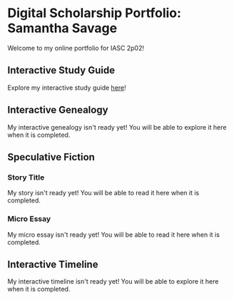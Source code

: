 # Digital Scholarship Portfolio: Samantha Savage 

Welcome to my online portfolio for IASC 2p02! 

## Interactive Study Guide 

Explore my interactive study guide [here](2p02-Interactive-Study-Guide-V2.html)! 

## Interactive Genealogy 

My interactive genealogy isn't ready yet! You will be able to explore it here when it is completed. 

## Speculative Fiction 

### Story Title 

My story isn't ready yet! You will be able to read it here when it is completed. 

### Micro Essay 

My micro essay isn't ready yet! You will be able to read it here when it is completed.  

## Interactive Timeline 

My interactive timeline isn't ready yet! You will be able to explore it here when it is completed. 
